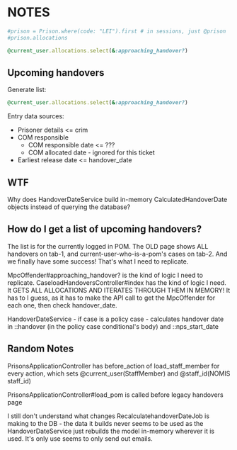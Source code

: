 # NOTES

```ruby
#prison = Prison.where(code: "LEI").first # in sessions, just @prison
#prison.allocations

@current_user.allocations.select(&:approaching_handover?)
```

## Upcoming handovers

Generate list:
```ruby
@current_user.allocations.select(&:approaching_handover?)
```
Entry data sources:
* Prisoner details <= crim
* COM responsible
   * COM responsible date <= ???
   * COM allocated date - ignored for this ticket
* Earliest release date <= handover_date


## WTF

Why does HandoverDateService build in-memory CalculatedHandoverDate objects instead of querying the database?

## How do I get a list of upcoming handovers?

The list is for the currently logged in POM. The OLD page shows ALL handovers on tab-1, and current-user-who-is-a-pom's
cases on tab-2. And we finally have some success! That's what I need to replicate.

MpcOffender#approaching_handover? is the kind of logic I need to replicate.
CaseloadHandoversController#index has the kind of logic I need. It GETS ALL ALLOCATIONS
AND ITERATES THROUGH THEM IN MEMORY! It has to I guess, as it has to make the API call
to get the MpcOffender for each one, then check handover_date.

HandoverDateService - if case is a policy case - calculates handover date in ::handover
(in the policy case conditional's body) and ::nps_start_date

## Random Notes

PrisonsApplicationController has before_action of load_staff_member for every action, which sets
@current_user(StaffMember) and @staff_id(NOMIS staff_id)

PrisonsApplicationController#load_pom is called before legacy handovers page

I still don't understand what changes RecalculatehandoverDateJob is making to the DB -
the data it builds never seems to be used as the HandoverDateService just rebuilds the
model in-memory wherever it is used. It's only use seems to only send out emails.
